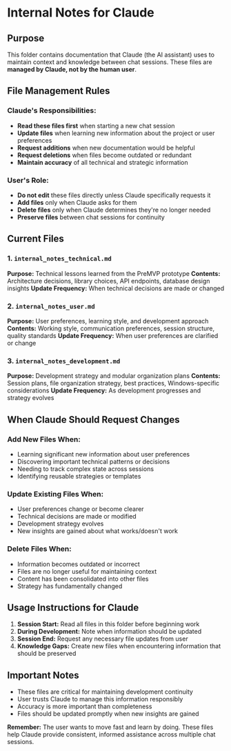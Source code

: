 # Internal Notes for Claude

## Purpose

This folder contains documentation that Claude (the AI assistant) uses to maintain context and knowledge between chat sessions. These files are **managed by Claude, not by the human user**.

## File Management Rules

### Claude's Responsibilities:
- **Read these files first** when starting a new chat session
- **Update files** when learning new information about the project or user preferences
- **Request additions** when new documentation would be helpful
- **Request deletions** when files become outdated or redundant
- **Maintain accuracy** of all technical and strategic information

### User's Role:
- **Do not edit** these files directly unless Claude specifically requests it
- **Add files** only when Claude asks for them
- **Delete files** only when Claude determines they're no longer needed
- **Preserve files** between chat sessions for continuity

## Current Files

### 1. `internal_notes_technical.md`
**Purpose:** Technical lessons learned from the PreMVP prototype
**Contents:** Architecture decisions, library choices, API endpoints, database design insights
**Update Frequency:** When technical decisions are made or changed

### 2. `internal_notes_user.md`
**Purpose:** User preferences, learning style, and development approach
**Contents:** Working style, communication preferences, session structure, quality standards
**Update Frequency:** When user preferences are clarified or change

### 3. `internal_notes_development.md`
**Purpose:** Development strategy and modular organization plans
**Contents:** Session plans, file organization strategy, best practices, Windows-specific considerations
**Update Frequency:** As development progresses and strategy evolves

## When Claude Should Request Changes

### Add New Files When:
- Learning significant new information about user preferences
- Discovering important technical patterns or decisions
- Needing to track complex state across sessions
- Identifying reusable strategies or templates

### Update Existing Files When:
- User preferences change or become clearer
- Technical decisions are made or modified
- Development strategy evolves
- New insights are gained about what works/doesn't work

### Delete Files When:
- Information becomes outdated or incorrect
- Files are no longer useful for maintaining context
- Content has been consolidated into other files
- Strategy has fundamentally changed

## Usage Instructions for Claude

1. **Session Start:** Read all files in this folder before beginning work
2. **During Development:** Note when information should be updated
3. **Session End:** Request any necessary file updates from user
4. **Knowledge Gaps:** Create new files when encountering information that should be preserved

## Important Notes

- These files are critical for maintaining development continuity
- User trusts Claude to manage this information responsibly
- Accuracy is more important than completeness
- Files should be updated promptly when new insights are gained

**Remember:** The user wants to move fast and learn by doing. These files help Claude provide consistent, informed assistance across multiple chat sessions.